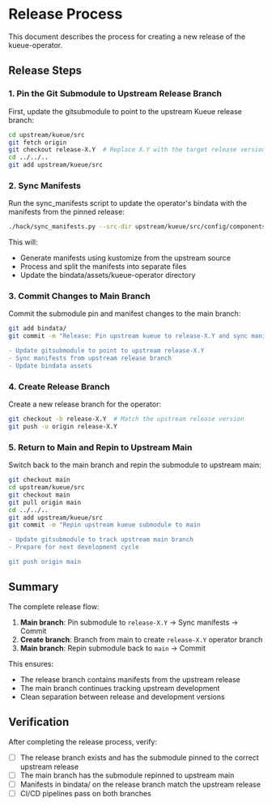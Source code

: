 # Release Process

This document describes the process for creating a new release of the kueue-operator.

## Release Steps

### 1. Pin the Git Submodule to Upstream Release Branch

First, update the gitsubmodule to point to the upstream Kueue release branch:

```bash
cd upstream/kueue/src
git fetch origin
git checkout release-X.Y  # Replace X.Y with the target release version (e.g., release-0.14)
cd ../../..
git add upstream/kueue/src
```

### 2. Sync Manifests

Run the sync_manifests script to update the operator's bindata with the manifests from the pinned release:

```bash
./hack/sync_manifests.py --src-dir upstream/kueue/src/config/components
```

This will:
- Generate manifests using kustomize from the upstream source
- Process and split the manifests into separate files
- Update the bindata/assets/kueue-operator directory

### 3. Commit Changes to Main Branch

Commit the submodule pin and manifest changes to the main branch:

```bash
git add bindata/
git commit -m "Release: Pin upstream kueue to release-X.Y and sync manifests

- Update gitsubmodule to point to upstream release-X.Y
- Sync manifests from upstream release branch
- Update bindata assets

```

### 4. Create Release Branch

Create a new release branch for the operator:

```bash
git checkout -b release-X.Y  # Match the upstream release version
git push -u origin release-X.Y
```

### 5. Return to Main and Repin to Upstream Main

Switch back to the main branch and repin the submodule to upstream main:

```bash
git checkout main
cd upstream/kueue/src
git checkout main
git pull origin main
cd ../../..
git add upstream/kueue/src
git commit -m "Repin upstream kueue submodule to main

- Update gitsubmodule to track upstream main branch
- Prepare for next development cycle

git push origin main
```

## Summary

The complete release flow:

1. **Main branch**: Pin submodule to `release-X.Y` → Sync manifests → Commit
2. **Create branch**: Branch from main to create `release-X.Y` operator branch
3. **Main branch**: Repin submodule back to `main` → Commit

This ensures:
- The release branch contains manifests from the upstream release
- The main branch continues tracking upstream development
- Clean separation between release and development versions

## Verification

After completing the release process, verify:

- [ ] The release branch exists and has the submodule pinned to the correct upstream release
- [ ] The main branch has the submodule repinned to upstream main
- [ ] Manifests in bindata/ on the release branch match the upstream release
- [ ] CI/CD pipelines pass on both branches

